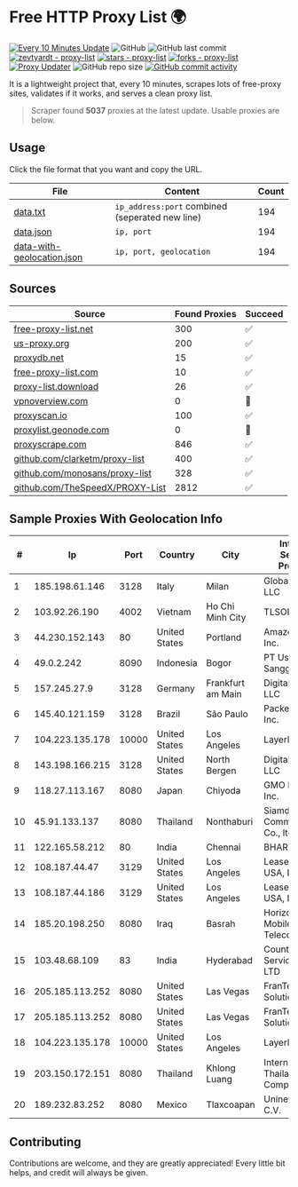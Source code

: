 
# Free HTTP Proxy List 🌍

[![Every 10 Minutes Update](https://github.com/mertguvencli/http-proxy-list/actions/workflows/main.yml/badge.svg?branch=main)](https://github.com/mertguvencli/http-proxy-list/actions/workflows/main.yml)
![GitHub](https://img.shields.io/github/license/mertguvencli/http-proxy-list)
![GitHub last commit](https://img.shields.io/github/last-commit/mertguvencli/http-proxy-list)
[![zevtyardt - proxy-list](https://img.shields.io/static/v1?label=zevtyardt&message=proxy-list&color=blue&logo=github)](https://github.com/zevtyardt/proxy-list "Go to GitHub repo")
[![stars - proxy-list](https://img.shields.io/github/stars/zevtyardt/proxy-list?style=social)](https://github.com/zevtyardt/proxy-list)
[![forks - proxy-list](https://img.shields.io/github/forks/zevtyardt/proxy-list?style=social)](https://github.com/zevtyardt/proxy-list)
[![Proxy Updater](https://github.com/zevtyardt/proxy-list/workflows/Proxy%20Updater/badge.svg)](https://github.com/zevtyardt/proxy-list/actions?query=workflow:"Proxy+Updater")
![GitHub repo size](https://img.shields.io/github/repo-size/zevtyardt/proxy-list)
[![GitHub commit activity](https://img.shields.io/github/commit-activity/m/zevtyardt/proxy-list?logo=commits)](https://github.com/zevtyardt/proxy-list/commits/main)

It is a lightweight project that, every 10 minutes, scrapes lots of free-proxy sites, validates if it works, and serves a clean proxy list.

> Scraper found **5037** proxies at the latest update. Usable proxies are below.

## Usage

Click the file format that you want and copy the URL.

|File|Content|Count|
|----|-------|-----|
|[data.txt](https://raw.githubusercontent.com/mertguvencli/http-proxy-list/main/proxy-list/data.txt)|`ip_address:port` combined (seperated new line)|194|
|[data.json](https://raw.githubusercontent.com/mertguvencli/http-proxy-list/main/proxy-list/data.json)|`ip, port`|194|
|[data-with-geolocation.json](https://raw.githubusercontent.com/mertguvencli/http-proxy-list/main/proxy-list/data-with-geolocation.json)|`ip, port, geolocation`|194|

## Sources

|Source|Found Proxies|Succeed|
|------|-------------|-------|
|[free-proxy-list.net](https://free-proxy-list.net)|300|✅|
|[us-proxy.org](https://www.us-proxy.org)|200|✅|
|[proxydb.net](http://proxydb.net)|15|✅|
|[free-proxy-list.com](https://free-proxy-list.com/?page=&port=&type%5B%5D=http&type%5B%5D=https&up_time=0&search=Search)|10|✅|
|[proxy-list.download](https://www.proxy-list.download/HTTP)|26|✅|
|[vpnoverview.com](https://vpnoverview.com/privacy/anonymous-browsing/free-proxy-servers)|0|🚫|
|[proxyscan.io](https://www.proxyscan.io)|100|✅|
|[proxylist.geonode.com](https://proxylist.geonode.com/api/proxy-list?limit=300&page=1&sort_by=lastChecked&sort_type=desc&protocols=http,https)|0|🚫|
|[proxyscrape.com](https://api.proxyscrape.com/v2/?request=displayproxies&protocol=http&timeout=10000&country=all&ssl=all&anonymity=all)|846|✅|
|[github.com/clarketm/proxy-list](https://raw.githubusercontent.com/clarketm/proxy-list/master/proxy-list-raw.txt)|400|✅|
|[github.com/monosans/proxy-list](https://raw.githubusercontent.com/monosans/proxy-list/main/proxies/http.txt)|328|✅|
|[github.com/TheSpeedX/PROXY-List](https://raw.githubusercontent.com/TheSpeedX/PROXY-List/master/http.txt)|2812|✅|


## Sample Proxies With Geolocation Info

|#|Ip|Port|Country|City|Internet Service Provider|
|-|--|----|-------|----|-------------------------|
|1|185.198.61.146|3128|Italy|Milan|Global Router LLC|
|2|103.92.26.190|4002|Vietnam|Ho Chi Minh City|TLSOFT|
|3|44.230.152.143|80|United States|Portland|Amazon.com, Inc.|
|4|49.0.2.242|8090|Indonesia|Bogor|PT Usaha Adi Sanggoro|
|5|157.245.27.9|3128|Germany|Frankfurt am Main|DigitalOcean, LLC|
|6|145.40.121.159|3128|Brazil|São Paulo|Packet Host, Inc.|
|7|104.223.135.178|10000|United States|Los Angeles|LayerHost|
|8|143.198.166.215|3128|United States|North Bergen|DigitalOcean, LLC|
|9|118.27.113.167|8080|Japan|Chiyoda|GMO Internet, Inc.|
|10|45.91.133.137|8080|Thailand|Nonthaburi|Siamdata Communication Co., ltd.|
|11|122.165.58.212|80|India|Chennai|BHARTI|
|12|108.187.44.47|3129|United States|Los Angeles|Leaseweb USA, Inc.|
|13|108.187.44.186|3129|United States|Los Angeles|Leaseweb USA, Inc.|
|14|185.20.198.250|8080|Iraq|Basrah|Horizon Scope Mobile Telecom WLL|
|15|103.48.68.109|83|India|Hyderabad|Country Online Services PVT LTD|
|16|205.185.113.252|8080|United States|Las Vegas|FranTech Solutions|
|17|205.185.113.252|8080|United States|Las Vegas|FranTech Solutions|
|18|104.223.135.178|10000|United States|Los Angeles|LayerHost|
|19|203.150.172.151|8080|Thailand|Khlong Luang|Internet Thailand Company Ltd.|
|20|189.232.83.252|8080|Mexico|Tlaxcoapan|Uninet S.A. de C.V.|



## Contributing

Contributions are welcome, and they are greatly appreciated! Every
little bit helps, and credit will always be given.

